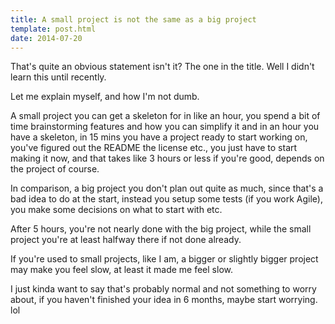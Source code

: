 ```yaml
---
title: A small project is not the same as a big project
template: post.html
date: 2014-07-20
---
```


That's quite an obvious statement isn't it?  The one in the title.  Well
I didn't learn this until recently.

Let me explain myself, and how I'm not dumb.

A small project you can get a skeleton for in like an hour, you spend a bit of
time brainstorming features and how you can simplify it and in an hour you have
a skeleton, in 15 mins you have a project ready to start working on, you've
figured out the README the license etc., you just have to start making it now,
and that takes like 3 hours or less if you're good, depends on the project of
course.

In comparison, a big project you don't plan out quite as much, since that's
a bad idea to do at the start, instead you setup some tests (if you work Agile),
you make some decisions on what to start with etc.

After 5 hours, you're not nearly done with the big project, while the small
project you're at least halfway there if not done already.

If you're used to small projects, like I am, a bigger or slightly bigger project
may make you feel slow, at least it made me feel slow.

I just kinda want to say that's probably normal and not something to worry
about, if you haven't finished your idea in 6 months, maybe start worrying.  lol
